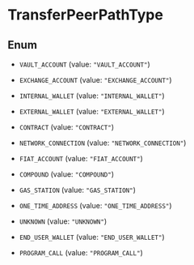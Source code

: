 

# TransferPeerPathType

## Enum


* `VAULT_ACCOUNT` (value: `"VAULT_ACCOUNT"`)

* `EXCHANGE_ACCOUNT` (value: `"EXCHANGE_ACCOUNT"`)

* `INTERNAL_WALLET` (value: `"INTERNAL_WALLET"`)

* `EXTERNAL_WALLET` (value: `"EXTERNAL_WALLET"`)

* `CONTRACT` (value: `"CONTRACT"`)

* `NETWORK_CONNECTION` (value: `"NETWORK_CONNECTION"`)

* `FIAT_ACCOUNT` (value: `"FIAT_ACCOUNT"`)

* `COMPOUND` (value: `"COMPOUND"`)

* `GAS_STATION` (value: `"GAS_STATION"`)

* `ONE_TIME_ADDRESS` (value: `"ONE_TIME_ADDRESS"`)

* `UNKNOWN` (value: `"UNKNOWN"`)

* `END_USER_WALLET` (value: `"END_USER_WALLET"`)

* `PROGRAM_CALL` (value: `"PROGRAM_CALL"`)



